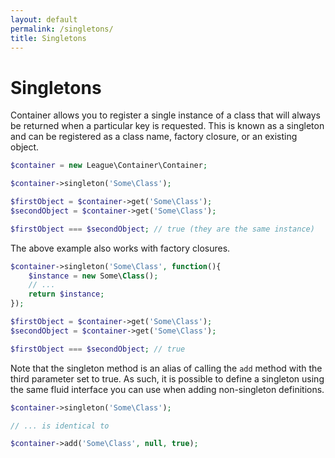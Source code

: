 ```yaml
---
layout: default
permalink: /singletons/
title: Singletons
---
```


# Singletons

Container allows you to register a single instance of a class that will always be returned when a particular key is requested. This is known as a singleton and can be registered as a class name, factory closure, or an existing object.

~~~ php
$container = new League\Container\Container;

$container->singleton('Some\Class');

$firstObject = $container->get('Some\Class');
$secondObject = $container->get('Some\Class');

$firstObject === $secondObject; // true (they are the same instance)
~~~

The above example also works with factory closures.

~~~ php
$container->singleton('Some\Class', function(){
	$instance = new Some\Class();
	// ...
	return $instance;
});

$firstObject = $container->get('Some\Class');
$secondObject = $container->get('Some\Class');

$firstObject === $secondObject; // true
~~~

Note that the singleton method is an alias of calling the `add` method with the third parameter set to true. As such, it is possible to define a singleton using the same fluid interface you can use when adding non-singleton definitions.

~~~ php
$container->singleton('Some\Class');

// ... is identical to

$container->add('Some\Class', null, true);
~~~